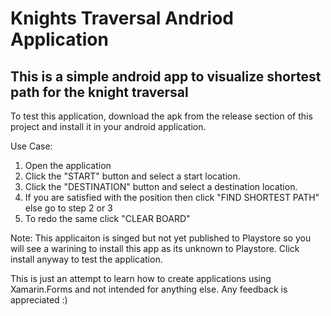 # Knights Traversal Andriod Application
## This is a simple android app to visualize shortest path for the knight traversal

To test this application, download the apk from the release section of this project and install it in your android application.

Use Case: 
1. Open the application
2. Click the "START" button and select a start location.
3. Click the "DESTINATION" button and select a destination location.
4. If you are satisfied with the position then click "FIND SHORTEST PATH" else go to step 2 or 3
5. To redo the same click "CLEAR BOARD"


Note: This applicaiton is singed but not yet published to Playstore so you will see a warining to install this app as its unknown to Playstore. Click install anyway to test the application.

This is just an attempt to learn how to create applications using Xamarin.Forms and not intended for anything else. Any feedback is appreciated :) 
